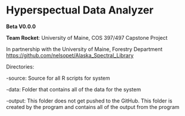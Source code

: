 # Hyperspectual Data Analyzer
**Beta V0.0.0**

**Team Rocket**: University of Maine, COS 397/497 Capstone Project

In partnership with the University of Maine, Forestry Department
https://github.com/nelsopet/Alaska_Spectral_Library

Directories:

-source:
Source for all R scripts for system

-data:
Folder that contains all of the data for the system

-output:
This folder does not get pushed to the GitHub. This folder is created by the program and contains all of the output from the program


